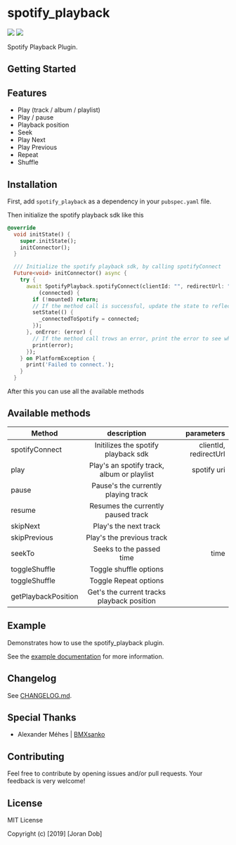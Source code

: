 # spotify_playback

[![](https://img.shields.io/badge/pub-v0.0.4-brightgreen.svg)](https://pub.dartlang.org/packages/spotify_playback) [![](https://img.shields.io/badge/licence-MIT-blue.svg)](https://github.com/Joran-Dob/spotify-playback-flutter/blob/master/LICENSE.md)


Spotify Playback Plugin.

## Getting Started

## Features
* Play (track / album / playlist)
* Play / pause
* Playback position
* Seek
* Play Next
* Play Previous
* Repeat 
* Shuffle 

## Installation

First, add `spotify_playback` as a dependency in your `pubspec.yaml` file.

Then initialize the spotify playback sdk like this 

```dart
@override
  void initState() {
    super.initState();
    initConnector();
  }

  /// Initialize the spotify playback sdk, by calling spotifyConnect
  Future<void> initConnector() async {
    try {
      await SpotifyPlayback.spotifyConnect(clientId: "", redirectUrl: "").then(
          (connected) {
        if (!mounted) return;
        // If the method call is successful, update the state to reflect this change
        setState(() {
          _connectedToSpotify = connected;
        });
      }, onError: (error) {
        // If the method call trows an error, print the error to see what went wrong
        print(error);
      });
    } on PlatformException {
      print('Failed to connect.');
    }
  }
``` 

After this you can use all the available methods

## Available methods 
| Method        | description           | parameters  |
| ------------- |:-------------:| -----:|
| spotifyConnect      | Initilizes the spotify playback sdk | clientId, redirectUrl |
| play      | Play's an spotify track, album or playlist | spotify uri |
| pause      | Pause's the currently playing track      |    |
| resume |  Resumes the currently paused track      |     |
| skipNext      | Play's the next track | |
| skipPrevious      | Play's the previous track |  |
| seekTo |  Seeks to the passed time     |  time   |
| toggleShuffle | Toggle shuffle options    |     |
| toggleShuffle | Toggle Repeat options    |     |
| getPlaybackPosition | Get's the current tracks playback position       |    |

   


## Example

Demonstrates how to use the spotify_playback plugin.

See the [example documentation](example/README.md) for more information.

## Changelog

See [CHANGELOG.md](CHANGELOG.md).

## Special Thanks
 - Alexander Méhes | [BMXsanko](https://github.com/BMXsanko)

## Contributing

Feel free to contribute by opening issues and/or pull requests. Your feedback is very welcome!

## License

MIT License

Copyright (c) [2019] [Joran Dob]

